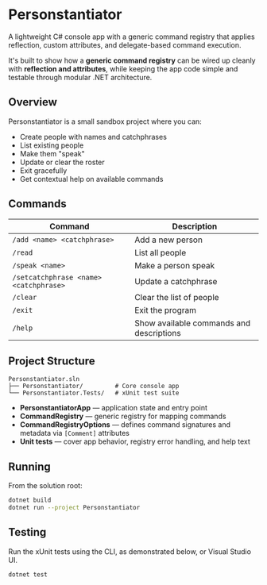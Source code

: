 # Personstantiator

A lightweight C# console app with a generic command registry that applies reflection, custom attributes, and delegate-based command execution.

It's built to show how a **generic command registry** can be wired up cleanly with **reflection and attributes**, while keeping the app code simple and testable through modular .NET architecture.

## Overview

Personstantiator is a small sandbox project where you can:

- Create people with names and catchphrases  
- List existing people  
- Make them "speak"  
- Update or clear the roster  
- Exit gracefully  
- Get contextual help on available commands  


## Commands

| Command | Description |
|---------|-------------|
| `/add <name> <catchphrase>` | Add a new person |
| `/read` | List all people |
| `/speak <name>` | Make a person speak |
| `/setcatchphrase <name> <catchphrase>` | Update a catchphrase |
| `/clear` | Clear the list of people |
| `/exit` | Exit the program |
| `/help` | Show available commands and descriptions |

## Project Structure

```
Personstantiator.sln
├── Personstantiator/         # Core console app
└── Personstantiator.Tests/   # xUnit test suite
```

- **PersonstantiatorApp** — application state and entry point  
- **CommandRegistry<TOptions>** — generic registry for mapping commands  
- **CommandRegistryOptions** — defines command signatures and metadata via `[Comment]` attributes  
- **Unit tests** — cover app behavior, registry error handling, and help text  

## Running

From the solution root:

```bash
dotnet build
dotnet run --project Personstantiator
```

## Testing

Run the xUnit tests using the CLI, as demonstrated below, or Visual Studio UI.

```bash
dotnet test
```
